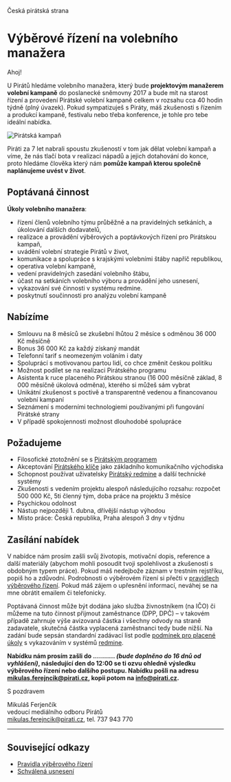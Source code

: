 Česká pirátská strana  

Výběrové řízení na volebního manažera
========================

Ahoj!

U Pirátů hledáme volebního manažera, který bude **projektovým manažerem volební kampaně** do poslanecké sněmovny 2017 a bude mít na starost řízení a provedení Pirátské volební kampaně celkem v rozsahu cca 40 hodin týdně (plný úvazek). Pokud sympatizuješ s Piráty, máš zkušenosti s řízením a produkcí kampaně, festivalu nebo třeba konference, je tohle pro tebe ideální nabídka.

![Pirátská kampaň](https://redmine.pirati.cz/attachments/download/146/pirati-mezinarodni.jpg)

Piráti za 7 let nabrali spoustu zkušeností v tom jak dělat volební kampaň a víme, že nás tlačí bota v realizaci nápadů a jejich dotahování do konce, proto hledáme člověka který nám **pomůže kampaň kterou společně naplánujeme uvést v život**.

## Poptávaná činnost

**Úkoly volebního manažera**:

* řízení členů volebního týmu průběžně a na pravidelných setkáních, a úkolování dalších dodavatelů,
* realizace a provádění výběrových a poptávkových řízení pro Pirátskou kampaň,
* uvádění volební strategie Pirátů v život,
* komunikace a spolupráce s krajskými volebními štáby napříč republikou,
* operativa volební kampaně,
* vedení pravidelných zasedání volebního štábu,
* účast na setkáních volebního výboru a provádění jeho usnesení,
* vykazování své činnosti v systému redmine.
* poskytnutí součinnosti pro analýzu volební kampaně

## Nabízíme

* Smlouvu na 8 měsíců se zkušební lhůtou 2 měsíce s odměnou 36 000 Kč měsíčně
* Bonus 36 000 Kč za každý získaný mandát
* Telefonní tarif s neomezeným voláním i daty
* Spoluprácí s motivovanou partou lidí, co chce změnit českou politiku
* Možnost podílet se na realizaci Pirátského programu
* Asistenta k ruce placeného Pirátskou stranou (16 000 měsíčně základ, 8 000 měsíčně úkolová odměna), kterého si můžeš sám vybrat
* Unikátní zkušenost s poctivě a transparentně vedenou a financovanou volební kampaní
* Seznámení s moderními technologiemi používanými při fungování Pirátské strany
* V případě spokojennosti možnost dlouhodobé spolupráce

## Požadujeme

* Filosofické ztotožnění se s [Pirátským programem][program]
* Akceptování [Pirátského klíče][klic] jako základního komunikačního východiska
* Schopnost používat uživatelsky [Pirátský redmine][redmine] a další technické systémy
* Zkušenosti s vedením projektu alespoň následujícího rozsahu: rozpočet 500 000 Kč, 5ti členný tým, doba práce na projektu 3 měsíce
* Psychickou odolnost
* Nástup nejpozději 1. dubna, dřívější nástup výhodou
* Místo práce: Česká republika, Praha alespoň 3 dny v týdnu

[program]: https://www.pirati.cz/program/start
[klic]: https://www.pirati.cz/pid/klic
[redmine]: https://redmine.pirati.cz/

## Zasílání nabídek

V nabídce nám prosím zašli svůj životopis, motivační dopis, reference a další materiály (abychom mohli posoudit tvoji spolehlivost a zkušenosti s obdobným typem práce). Pokud máš nedejbože záznam v trestním rejstříku, popiš ho a zdůvodni. Podrobnosti o výběrovém řízení si přečti v [pravidlech výběrového řízení](pravidla.md). Pokud máš zájem o upřesnění informací, neváhej se na mne obrátit emailem či telefonicky.

Poptávaná činnost může být dodána jako služba živnostníkem (na IČO) či můžeme na tuto činnost přijmout zaměstnance (DPP, DPČ) – v takovém případě zahrnuje výše avizovaná částka i všechny odvody na straně zadavatele, skutečná částka vyplacená zaměstnanci tedy bude nižší. Na zadání bude sepsán standardní zadávací list podle [podmínek pro placené úkoly](https://www.pirati.cz/rules/ppu) s vykazováním v systémů [redmine][redmine].

**Nabídku nám prosím zašli do ........... *(bude doplněno do 16 dnů od vyhlášení)*, následující den do 12:00 se ti ozvu ohledně výsledku výběrového řízení nebo dalšího postupu. Nabídku pošli na adresu <mikulas.ferejncik@pirati.cz>, kopii potom na <info@pirati.cz>.**

S pozdravem 

Mikuláš Ferjenčík  
vedoucí mediálního odboru Pirátů  
<mikulas.ferejncik@pirati.cz>, tel. 737 943 770

----

## Související odkazy

* [Pravidla výběrového řízení](pravidla.md)
* [Schválená usnesení](usneseni.md) 
